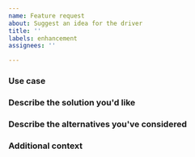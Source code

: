 ```yaml
---
name: Feature request
about: Suggest an idea for the driver
title: ''
labels: enhancement
assignees: ''

---
```


<!-- delete unnecessary items -->
### Use case

### Describe the solution you'd like

### Describe the alternatives you've considered

### Additional context
